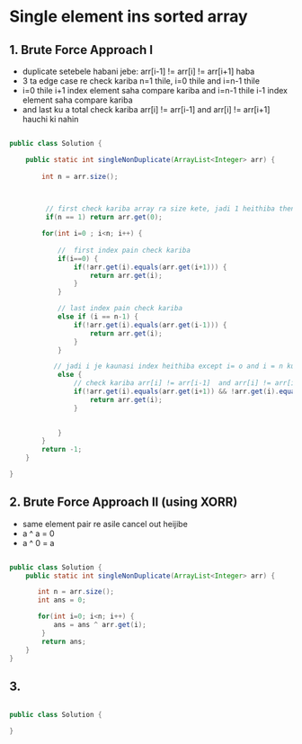 # Single element ins sorted array

## 1. Brute Force Approach I 

- duplicate setebele habani jebe: arr[i-1] != arr[i] != arr[i+1] haba
- 3 ta edge case re check kariba n=1 thile, i=0 thile and i=n-1 thile
- i=0 thile i+1 index element saha compare kariba and i=n-1 thile i-1 index element saha compare kariba
- and last ku a total check kariba arr[i] != arr[i-1]  and arr[i] != arr[i+1] hauchi ki nahin


```java

public class Solution {

    public static int singleNonDuplicate(ArrayList<Integer> arr) {
    
        int n = arr.size();

        

         // first check kariba array ra size kete, jadi 1 heithiba then ame directly return karidaba se  element ku jehehut single element present achi so 0th index ku return karidaba
         if(n == 1) return arr.get(0);

        for(int i=0 ; i<n; i++) {
            
            //  first index pain check kariba
            if(i==0) {
                if(!arr.get(i).equals(arr.get(i+1))) {
                    return arr.get(i);
                }
            }

            // last index pain check kariba
            else if (i == n-1) {
                if(!arr.get(i).equals(arr.get(i-1))) {
                    return arr.get(i);
                }
            }

           // jadi i je kaunasi index heithiba except i= o and i = n ku chhadi
            else {
                // check kariba arr[i] != arr[i-1]  and arr[i] != arr[i+1], jadi equal na hauthiba then aita single element 
                if(!arr.get(i).equals(arr.get(i+1)) && !arr.get(i).equals(arr.get(i-1))) {
                    return arr.get(i);
                }

                
            }
        }
        return -1;
    }

}

```

## 2. Brute Force Approach II (using XORR)
- same element pair re asile cancel out heijibe
- a ^ a = 0
- a ^ 0 = a

```java

public class Solution {
    public static int singleNonDuplicate(ArrayList<Integer> arr) {

       int n = arr.size();
       int ans = 0;

       for(int i=0; i<n; i++) {
           ans = ans ^ arr.get(i);
        }
        return ans;
    }
}

```

## 3.

```java

public class Solution {

}

```